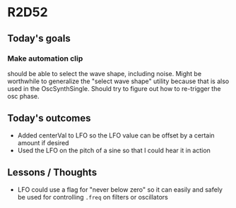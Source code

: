 # R2D52

## Today's goals

### Make automation clip
should be able to select the wave shape, including noise.
Might be worthwhile to generalize the "select wave shape" utility because that is also used in the OscSynthSingle.
Should try to figure out how to re-trigger the osc phase.


## Today's outcomes
- Added centerVal to LFO so the LFO value can be offset by a certain amount if desired
- Used the LFO on the pitch of a sine so that I could hear it in action

## Lessons / Thoughts
- LFO could use a flag for "never below zero" so it can easily and safely be used for controlling `.freq` on filters or oscillators
